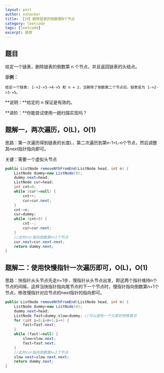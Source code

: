 ```yaml
---
layout: post 
author: oshacker
title: 【19】删除链表的倒数第N个节点
category: leetcode
tags: [leetcode]
excerpt: 链表
---
```



## 题目

给定一个链表，删除链表的倒数第 n 个节点，并且返回链表的头结点。

**示例：**
```
给定一个链表: 1->2->3->4->5 和 n = 2，当删除了倒数第二个节点后，链表变为 1->2->3->5。
```

**说明：**给定的 n 保证是有效的。

**进阶：**你能尝试使用一趟扫描实现吗？

## 题解一，两次遍历，O(L)，O(1)

思路：第一次遍历得到链表的长度L，第二次遍历到第n-1=L-n个节点，然后调整其next指针指向即可。

关键：需要一个虚拟头节点

```java
public ListNode removeNthFromEnd(ListNode head, int n) {
    ListNode dummy=new ListNode(0);
    dummy.next=head;
    ListNode cur=head;
    int cnt=0;
    while (cur!=null) {
        cnt++;
        cur=cur.next;
    }
    cnt-=n;
    cur=dummy;
    while (cnt>0) {
        cnt--;
        cur=cur.next;
    }
    //此时cur指向倒数第n+1个节点
    cur.next=cur.next.next;
    return dummy.next;
}
```

## 题解二：使用快慢指针一次遍历即可，O(L)，O(1)

思路：快指针从头节点先走n+1步，慢指针从头节点出发，即这两个指针维持n个节点的间隔，这样当快指针指向尾节点的下一个节点时，慢指针指向倒数第n+1个节点，修改慢指针对应节点的next指针的指向即可。

```java
public ListNode removeNthFromEnd(ListNode head, int n) {
    ListNode dummy=new ListNode(0);
    dummy.next=head;
    ListNode fast=dummy,slow=dummy; //可以避免一个元素的特殊情况
    for (int i=0;i<n+1;i++) {
        fast=fast.next;
    }
    while (fast!=null) {
        slow=slow.next;
        fast=fast.next;
    }
    //此时cur指向倒数第n+1个节点
    slow.next=slow.next.next;
    return dummy.next;
}
```
